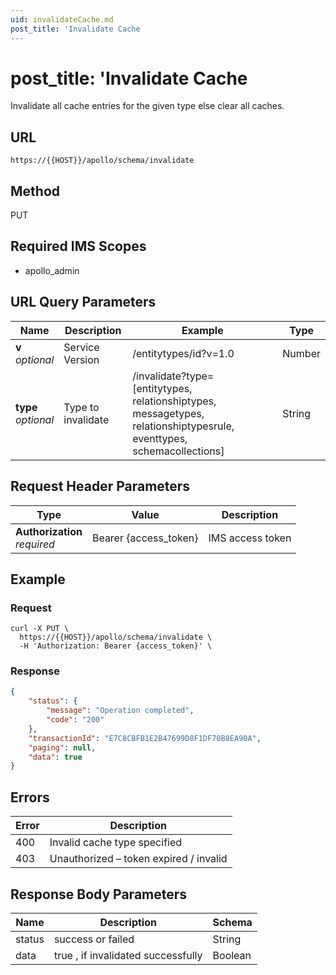 ```yaml
---
uid: invalidateCache.md
post_title: 'Invalidate Cache
---
```

# post_title: 'Invalidate Cache

Invalidate all cache entries for the given type else clear all caches.

## URL

`https://{{HOST}}/apollo/schema/invalidate`

## Method

<div class="put">PUT</div>

## Required IMS Scopes

* apollo_admin

## URL Query Parameters

|Name|Description|Example|Type|
|---|---|---|---|
|**v** <br>*optional*|Service Version|/entitytypes/id?v=1.0|Number|
|**type** <br>*optional*|Type to invalidate|/invalidate?type=[entitytypes, relationshiptypes, messagetypes, relationshiptypesrule, eventtypes, schemacollections]|String|

## Request Header Parameters

|Type|Value|Description|
|---|---|---|
|**Authorization** <br>*required*|Bearer {access_token}|IMS access token|

## Example

### Request

```shell
curl -X PUT \
  https://{{HOST}}/apollo/schema/invalidate \
  -H 'Authorization: Bearer {access_token}' \
```

### Response

```json
{
    "status": {
        "message": "Operation completed",
        "code": "200"
    },
    "transactionId": "E7C8CBFB1E2B47699D8F1DF70B8EA90A",
    "paging": null,
    "data": true
}
```

## Errors

|Error|Description|
|---|---|
|400|Invalid cache type specified|
|403|Unauthorized – token expired / invalid  |

## Response Body Parameters

|Name|Description|Schema|
|---|---|---|
|status         |success or failed|String |
|data    		|true , if invalidated successfully|Boolean|
